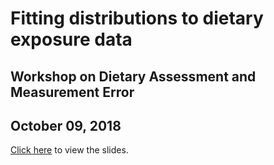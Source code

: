 # Fitting distributions to dietary exposure data
## Workshop on Dietary Assessment and Measurement Error
## October 09, 2018

[Click here](https://rawgit.com/brechtdv/vitae/master/fitdist.html) to view the slides.